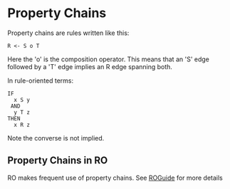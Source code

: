 # Property Chains

Property chains are rules written like this:

```
R <- S o T
```

Here the 'o' is the composition operator. This means that an 'S' edge followed by a 'T' edge implies an R edge spanning both.

In rule-oriented terms:

```
IF 
  x S y
 AND
  y T z
THEN
  x R z
```

Note the converse is not implied.

## Property Chains in RO

RO makes frequent use of property chains. See [ROGuide](ROGuide) for more details
